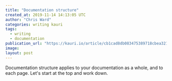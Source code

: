 ```yaml
---
title: "Documentation structure"
created_at: 2019-11-14 14:13:05 UTC
author: "Chris Ward"
categories: writing kauri
tags: 
  - writing
  - documentation
publication_url: "https://kauri.io/article/cb1cad8db083475389718cbea3217db2"
image:
layout: post
---
```

Documentation structure applies to your documentation as a whole, and to each page. Let's start at the top and work down.

